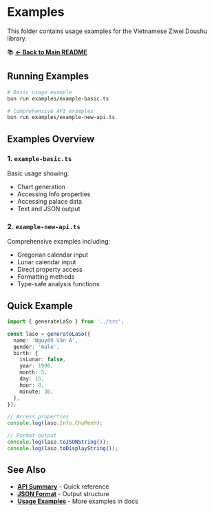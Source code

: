 # Examples

This folder contains usage examples for the Vietnamese Ziwei Doushu library.

📚 **[← Back to Main README](../README.md)**

## Running Examples

```bash
# Basic usage example
bun run examples/example-basic.ts

# Comprehensive API examples
bun run examples/example-new-api.ts
```

## Examples Overview

### 1. `example-basic.ts`
Basic usage showing:
- Chart generation
- Accessing Info properties
- Accessing palace data
- Text and JSON output

### 2. `example-new-api.ts`
Comprehensive examples including:
- Gregorian calendar input
- Lunar calendar input
- Direct property access
- Formatting methods
- Type-safe analysis functions

## Quick Example

```typescript
import { generateLaSo } from '../src';

const laso = generateLaSo({
  name: 'Nguyễn Văn A',
  gender: 'male',
  birth: {
    isLunar: false,
    year: 1990,
    month: 5,
    day: 15,
    hour: 8,
    minute: 30,
  },
});

// Access properties
console.log(laso.Info.ChuMenh);

// Format output
console.log(laso.toJSONString());
console.log(laso.toDisplayString());
```

## See Also

- **[API Summary](../docs/API-SUMMARY.md)** - Quick reference
- **[JSON Format](../docs/JSON_FORMAT.md)** - Output structure
- **[Usage Examples](../docs/EXAMPLES.md)** - More examples in docs
